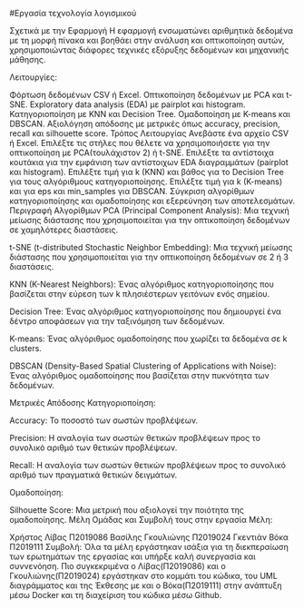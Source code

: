 #Εργασία τεχνολογία λογισμικού 

Σχετικά με την Εφαρμογή
Η εφαρμογή ενσωματώνει αριθμητικά δεδομένα με τη μορφή πίνακα και βοηθάει στην ανάλυση και οπτικοποίηση αυτών, χρησιμοποιώντας διάφορες τεχνικές εξόρυξης δεδομένων και μηχανικής μάθησης.

Λειτουργίες:

Φόρτωση δεδομένων CSV ή Excel.
Οπτικοποίηση δεδομένων με PCA και t-SNE.
Exploratory data analysis (EDA) με pairplot και histogram.
Κατηγοριοποίηση με KNN και Decision Tree.
Ομαδοποίηση με K-means και DBSCAN.
Αξιολόγηση απόδοσης με μετρικές όπως accuracy, precision, recall και silhouette score.
Τρόπος Λειτουργίας
Ανεβάστε ένα αρχείο CSV ή Excel.
Επιλέξτε τις στήλες που θέλετε να χρησιμοποιήσετε για την οπτικοποίηση με PCA(τουλάχιστον 2) ή t-SNE.
Επιλέξτε τα αντίστοιχα κουτάκια για την εμφάνιση των αντίστοιχων EDA διαγραμμάτων (pairplot και histogram).
Επιλέξτε τιμή για k (KNN) και βάθος για το Decision Tree για τους αλγόριθμους κατηγοριοποίησης.
Επιλέξτε τιμή για k (K-means) και για eps και min_samples για DBSCAN.
Σύγκριση αλγορίθμων κατηγοριοποίησης και ομαδοποίησης και εξερεύνηση των αποτελεσμάτων.
Περιγραφή Αλγορίθμων
PCA (Principal Component Analysis): Μια τεχνική μείωσης διάστασης που χρησιμοποιείται για την οπτικοποίηση δεδομένων σε χαμηλότερες διαστάσεις.

t-SNE (t-distributed Stochastic Neighbor Embedding): Μια τεχνική μείωσης διάστασης που χρησιμοποιείται για την οπτικοποίηση δεδομένων σε 2 ή 3 διαστάσεις.

KNN (K-Nearest Neighbors): Ένας αλγόριθμος κατηγοριοποίησης που βασίζεται στην εύρεση των k πλησιέστερων γειτόνων ενός σημείου.

Decision Tree: Ένας αλγόριθμος κατηγοριοποίησης που δημιουργεί ένα δέντρο αποφάσεων για την ταξινόμηση των δεδομένων.

K-means: Ένας αλγόριθμος ομαδοποίησης που χωρίζει τα δεδομένα σε k clusters.

DBSCAN (Density-Based Spatial Clustering of Applications with Noise): Ένας αλγόριθμος ομαδοποίησης που βασίζεται στην πυκνότητα των δεδομένων.

Μετρικές Απόδοσης
Κατηγοριοποίηση:

Accuracy: Το ποσοστό των σωστών προβλέψεων.

Precision: Η αναλογία των σωστών θετικών προβλέψεων προς το συνολικό αριθμό των θετικών προβλέψεων.

Recall: Η αναλογία των σωστών θετικών προβλέψεων προς το συνολικό αριθμό των πραγματικά θετικών δειγμάτων.

Ομαδοποίηση:

Silhouette Score: Μια μετρική που αξιολογεί την ποιότητα της ομαδοποίησης.
Μέλη Ομάδας και Συμβολή τους στην εργασία
Μέλη:

Χρήστος Λίβας Π2019086
Βασίλης Γκουλιώνης Π2019024
Γκεντιάν Βόκα Π2019111
Συμβολή: Όλα τα μέλη εργάστηκαν ισάξια για τη διεκπεραίωση των ερωτημάτων της εργασίας και υπήρξε καλή συνεργασία και συννενόηση.
Πιο συγκεκριμένα ο Λίβας(Π2019086) και ο Γκουλιώνης(Π2019024) εργάστηκαν στο κομμάτι του κώδικα, του UML διαγράμματος και της Έκθεσης με  και ο Βόκα(Π2019111) στην ανάπτυξη μέσω Docker και τη διαχείριση του κώδικα μέσω Github.
